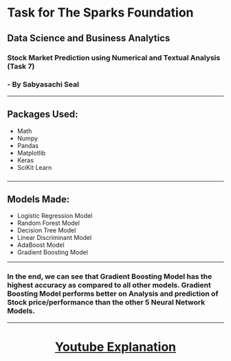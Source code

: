 # Task for The Sparks Foundation

## Data Science and Business Analytics

### Stock Market Prediction using Numerical and Textual Analysis (Task 7) 
### - By Sabyasachi Seal

<hr>

<h2>Packages Used: </h2>

- Math
- Numpy
- Pandas
- Matplotlib
- Keras
- SciKit Learn

<h3><hr></h3>

<h2>Models Made: </h2>

- Logistic Regression Model
- Random Forest Model
- Decision Tree Model
- Linear Discriminant Model
- AdaBoost Model
- Gradient Boosting Model

<hr>

<h3>In the end, we can see that Gradient Boosting Model has the highest accuracy as compared to all other models. Gradient Boosting Model performs better on Analysis and prediction of Stock price/performance than the other 5 Neural Network Models.</h3>

<hr>

<h1 align=center><a href="https://www.youtube.com/watch?v=rJZrPcURbng&t">Youtube Explanation</a></h1>
